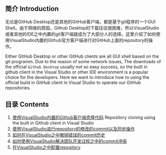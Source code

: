## 简介   Introduction

无论是GitHub Desktop还是其他的GitHub客户端，都是基于git程序的一个GUI Shell。由于网络的原因，Github Desktop的下载往往很困难，所以VisualStudio或者其他的IDE之中内置的git客户端就成为了大部分人的选择。这里介绍了如何使用VisualStudio内置的Github官方客户端进行对GitHub上面的repository的操作。

Either GitHub Desktop or other GitHub clients are all GUI shell based on the git programm. Due to the reason of some network issues, The downloads of the official ``Github Desktop`` usually not so easy success, so the built in github client in the Visual Studio or other IDE environment is a popular choice for the developers. Here we want to introduce how to using the official build in GitHub client in Visual Studio to operate our GitHub repositories.

## 目录  Contents

1. [使用VisualStudio内置的Github客户端克隆代码](./section-1-clone_repository.md)  Repository cloning using the built in Github client in Visual Studio
2. [使用VisualStudio进行repository的修改的commit以及同步操作]()
3. [如何在VisualStudio之中撤销错误的commit历史]()
4. [如何使用VisualStudio解决团队开发过程之中的commit冲突]()
5. [在VisualStudio之中配置repository]()



